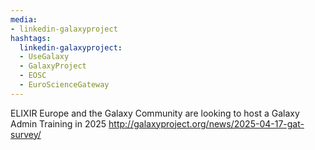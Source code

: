 ```yaml
---
media:
- linkedin-galaxyproject
hashtags:
  linkedin-galaxyproject:
  - UseGalaxy
  - GalaxyProject
  - EOSC
  - EuroScienceGateway
---
```

ELIXIR Europe and the Galaxy Community are looking to host a Galaxy Admin Training in 2025
http://galaxyproject.org/news/2025-04-17-gat-survey/
